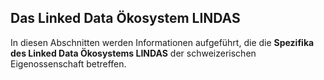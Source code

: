 ## Das Linked Data Ökosystem LINDAS

In diesen Abschnitten werden Informationen aufgeführt, die die **Spezifika des Linked Data Ökosystems LINDAS** der schweizerischen Eigenossenschaft betreffen.
